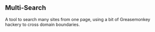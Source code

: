 Multi-Search
------------

A tool to search many sites from one page, using a bit of
Greasemonkey hackery to cross domain boundaries.
